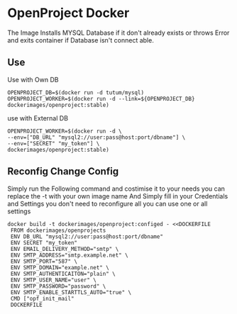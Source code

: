 # OpenProject Docker

The Image Installs MYSQL Database if it don't already exists or throws Error and exits container if Database isn't connect able.

## Use

Use with Own DB

    OPENPROJECT_DB=$(docker run -d tutum/mysql)
    OPENPROJECT_WORKER=$(docker run -d --link=${OPENPROJECT_DB} dockerimages/openproject:stable)

use with External DB

    OPENPROJECT_WORKER=$(docker run -d \
    --env=["DB_URL" "mysql2://user:pass@host:port/dbname"] \
    --env=["SECRET" "my_token"] \ 
    dockerimages/openproject:stable)


## Reconfig Change Config

Simply run the Following command and costimise it to your needs you can replace the -t with your own image name
And Simply fill in your Credentials and Settings you don't need to reconfigure all you can use one or all settings

    docker build -t dockerimages/openproject:configed - <<DOCKERFILE
     FROM dockerimages/openprojects
     ENV DB_URL "mysql2://user:pass@host:port/dbname"
     ENV SECRET "my_token"
     ENV EMAIL_DELIVERY_METHOD="smtp" \
     ENV SMTP_ADDRESS="smtp.example.net" \
     ENV SMTP_PORT="587" \
     ENV SMTP_DOMAIN="example.net" \
     ENV SMTP_AUTHENTICAITON="plain" \
     ENV SMTP_USER_NAME="user" \
     ENV SMTP_PASSWORD="password" \
     ENV SMTP_ENABLE_STARTTLS_AUTO="true" \
     CMD ["opf_init_mail"
     DOCKERFILE
